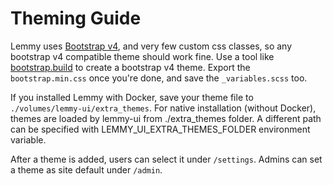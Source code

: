 # Theming Guide

Lemmy uses [Bootstrap v4](https://getbootstrap.com/), and very few custom css classes, so any bootstrap v4 compatible theme should work fine. Use a tool like [bootstrap.build](https://bootstrap.build/) to create a bootstrap v4 theme. Export the `bootstrap.min.css` once you're done, and save the `_variables.scss` too.

If you installed Lemmy with Docker, save your theme file to `./volumes/lemmy-ui/extra_themes`. For native installation (without Docker), themes are loaded by lemmy-ui from ./extra_themes folder. A different path can be specified with LEMMY_UI_EXTRA_THEMES_FOLDER environment variable.

After a theme is added, users can select it under `/settings`. Admins can set a theme as site default under `/admin`.
